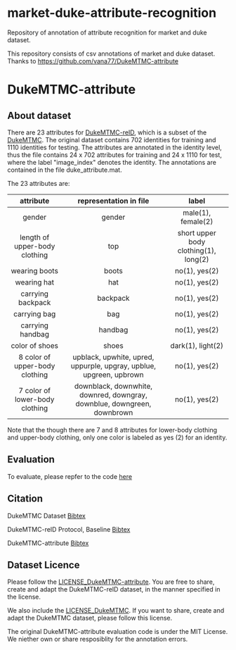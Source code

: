 # market-duke-attribute-recognition
Repository of annotation of attribute recognition for market and duke dataset.

This repository consists of csv annotations of market and duke dataset. Thanks to https://github.com/vana77/DukeMTMC-attribute


# DukeMTMC-attribute

## About dataset

There are 23 attributes for [DukeMTMC-reID](https://github.com/layumi/DukeMTMC-reID_evaluation), 
which  is a subset of the [DukeMTMC](http://vision.cs.duke.edu/DukeMTMC/). 
The original dataset contains 702 identities for training and 1110 identities for testing. 
The attributes are annotated in the identity level, thus the file contains 24 x 702 attributes for training and 24 x 1110 for test, where the label "image_index" denotes the identity. 
The annotations are contained in the file duke_attribute.mat.


The 23 attributes are: 

| attribute | representation in file | label |
| :----: | :----: | :----: |
| gender | gender | male(1), female(2) |
| length of upper-body clothing | top | short upper body clothing(1), long(2)    |
| wearing boots| boots| no(1), yes(2)    |
| wearing hat| hat | no(1), yes(2) |
| carrying backpack| backpack | no(1), yes(2) |
| carrying bag| bag | no(1), yes(2) |
| carrying handbag| handbag | no(1), yes(2) |
| color of shoes| shoes | dark(1), light(2) |
| 8 color of upper-body clothing| upblack, upwhite, upred, uppurple, upgray, upblue, upgreen, upbrown | no(1), yes(2) |
| 7 color of lower-body clothing| downblack, downwhite, downred, downgray, downblue, downgreen, downbrown | no(1), yes(2) |

Note that the though there are 7 and 8 attributes for lower-body clothing and upper-body clothing, only one color is labeled as yes (2) for an identity.
 
## Evaluation
To evaluate, please repfer to the code [here](https://github.com/vana77/Market-1501_Attribute)


## Citation

DukeMTMC Dataset [Bibtex](https://raw.githubusercontent.com/vana77/DukeMTMC-attribute/master/CITATION_DukeMTMC.txt)

DukeMTMC-reID Protocol, Baseline [Bibtex](https://raw.githubusercontent.com/vana77/DukeMTMC-attribute/master/CITATION_DukeMTMC-reID.txt)

DukeMTMC-attribute [Bibtex](https://raw.githubusercontent.com/vana77/DukeMTMC-attribute/master/CITATION_DukeMTMC-attribute.txt)

## Dataset Licence
Please follow the [LICENSE_DukeMTMC-attribute](https://github.com/vana77/DukeMTMC-attribute/blob/master/LICENSE_DukeMTMC-attribute.txt). You are free to share, create and adapt the DukeMTMC-reID dataset, in the manner specified in the license.

We also include the [LICENSE_DukeMTMC](https://github.com/vana77/DukeMTMC-attribute/blob/master/LICENSE_DukeMTMC.txt). If you want to share, create and adapt the DukeMTMC dataset, please follow this license.

The original DukeMTMC-attribute evaluation code is under the MIT License. We niether own or share resposiblity for the annotation errors.
